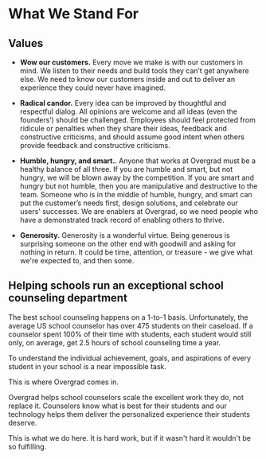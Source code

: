 # What We Stand For

## Values

* **Wow our customers.** Every move we make is with our customers in mind. We listen to their needs and build tools they can’t get anywhere else. We need to know our customers inside and out to deliver an experience they could never have imagined.

* **Radical candor.** Every idea can be improved by thoughtful and respectful dialog. All opinions are welcome and all ideas (even the founders’) should be challenged. Employees should feel protected from ridicule or penalties when they share their ideas, feedback and constructive criticisms, and should assume good intent when others provide feedback and constructive criticisms.

* **Humble, hungry, and smart.**. Anyone that works at Overgrad must be a healthy balance of all three. If you are humble and smart, but not hungry, we will be blown away by the competition. If you are smart and hungry but not humble, then you are manipulative and destructive to the team. Someone who is in the middle of humble, hungry, and smart can put the customer’s needs first, design solutions, and celebrate our users' successes. We are enablers at Overgrad, so we need people who have a demonstrated track record of enabling others to thrive.

* **Generosity.** Generosity is a wonderful virtue. Being generous is surprising someone on the other end with goodwill and asking for nothing in return. It could be time, attention, or treasure - we give what we're expected to, and then some.

## Helping schools run an exceptional school counseling department

The best school counseling happens on a 1-to-1 basis. Unfortunately, the average US school counselor has over 475 students on their caseload. If a counselor spent 100% of their time with students, each student would still only, on average, get 2.5 hours of school counseling time a year.

To understand the individual achievement, goals, and aspirations of every student in your school is a near impossible task.

This is where Overgrad comes in.

Overgrad helps school counselors scale the excellent work they do, not replace it. Counselors know what is best for their students and our technology helps them deliver the personalized experience their students deserve.

This is what we do here. It is hard work, but if it wasn't hard it wouldn't be so fulfilling.